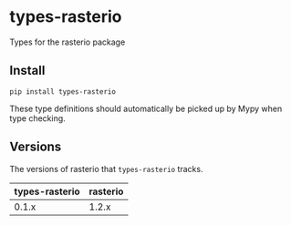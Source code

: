 # types-rasterio

Types for the rasterio package

## Install

```
pip install types-rasterio
```

These type definitions should automatically be picked up by Mypy when type
checking.

## Versions

The versions of rasterio that `types-rasterio` tracks.

| types-rasterio | rasterio |
|:---------------|:---------|
| 0.1.x          | 1.2.x    |
